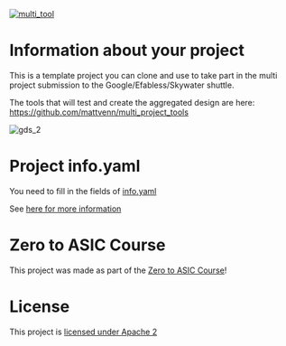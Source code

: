 [![multi_tool](https://github.com/mattvenn/wrapped_project_template/actions/workflows/multi_tool.yaml/badge.svg)](https://github.com/mattvenn/wrapped_project_template/actions/workflows/multi_tool.yaml)

# Information about your project

This is a template project you can clone and use to take part in the multi project submission to the
Google/Efabless/Skywater shuttle.

The tools that will test and create the aggregated design are here: https://github.com/mattvenn/multi_project_tools

![gds_2](https://user-images.githubusercontent.com/40262130/172643352-22e23e28-f544-4453-89c2-657292cf9d44.png)

# Project info.yaml

You need to fill in the fields of [info.yaml](info.yaml)

See [here for more information](https://github.com/mattvenn/multi_project_tools/blob/main/docs/project_spec.md)

# Zero to ASIC Course

This project was made as part of the [Zero to ASIC Course](https://zerotoasiccourse.com)!

# License

This project is [licensed under Apache 2](LICENSE)
